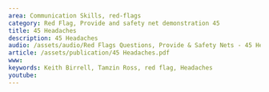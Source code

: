 ```yaml
---
area: Communication Skills, red-flags
category: Red Flag, Provide and safety net demonstration 45
title: 45 Headaches
description: 45 Headaches
audio: /assets/audio/Red Flags Questions, Provide & Safety Nets - 45 Headache - MQ.mp3
article: /assets/publication/45 Headaches.pdf
www: 
keywords: Keith Birrell, Tamzin Ross, red flag, Headaches
youtube: 
--- 
```

